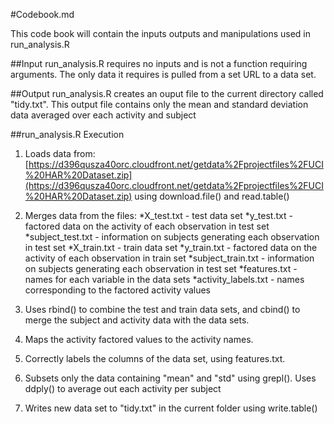#Codebook.md

This code book will contain the inputs outputs and manipulations used in run_analysis.R


##Input
run_analysis.R requires no inputs and is not a function requiring arguments. The only data it requires is pulled from a set URL to a data set.

##Output
run_analysis.R creates an ouput file to the current directory called "tidy.txt". This output file contains only the mean and standard deviation data averaged over each activity and subject

##run_analysis.R Execution

1. Loads data from:
[https://d396qusza40orc.cloudfront.net/getdata%2Fprojectfiles%2FUCI%20HAR%20Dataset.zip](https://d396qusza40orc.cloudfront.net/getdata%2Fprojectfiles%2FUCI%20HAR%20Dataset.zip) using download.file() and read.table()

2. Merges data from the files:
	*X_test.txt - test data set
	*y_test.txt - factored data on the activity of each observation in test set
	*subject_test.txt - information on subjects generating each observation in test set
	*X_train.txt - train data set
	*y_train.txt - factored data on the activity of each observation in train set
	*subject_train.txt - information on subjects generating each observation in test set
	*features.txt - names for each variable in the data sets
	*activity_labels.txt - names corresponding to the factored activity values

3. Uses rbind() to combine the test and train data sets, and cbind() to merge the subject and activity data with the data sets. 

4. Maps the activity factored values to the activity names.

5. Correctly labels the columns of the data set, using features.txt. 

6. Subsets only the data containing "mean" and "std" using grepl(). Uses ddply() to average out each activity per subject

7. Writes new data set to "tidy.txt" in the current folder using write.table()

